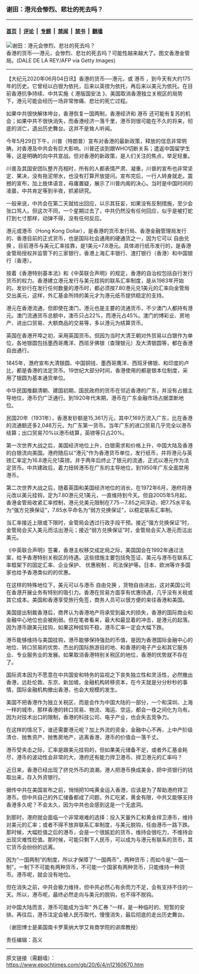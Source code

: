 ### 谢田：港元会惨烈、悲壮的死去吗？

---

#### [首页](../../../..?n12160670) &nbsp;|&nbsp; [评论](../../../../../epoch-comment?n12160670) &nbsp;|&nbsp; [专题](../../../../../epoch-special?n12160670) &nbsp;|&nbsp; [禁闻](../../../../../epoch-news?n12160670) &nbsp;|&nbsp; [禁书](../../../../../books?n12160670) &nbsp;|&nbsp; [翻墙](https://github.com/gfw-breaker/nogfw/blob/master/README.md?n12160670)


<div><img alt="谢田：港元会惨烈、悲壮的死去吗？" class="attachment-djy_600_400 size-djy_600_400 wp-post-image" src="https://i.epochtimes.com/assets/uploads/2020/06/9587fba285fdbcc175ee6fb09f95ce05-600x400.jpg"/>
<div class="caption">
 香港的货币──港元，会惨烈、悲壮的死去吗？可能性越来越大了。图文香港金管局。(DALE DE LA REY/AFP via Getty Images)
</div></div><hr/><div class="post_content" id="artbody" itemprop="articleBody">
 <!-- article content begin -->
 <p>
  【大纪元2020年06月04日讯】香港的货币──港元，或
  <ok href="https://www.epochtimes.com/gb/tag/%E6%B8%AF%E5%B8%81.html">
   港币
  </ok>
  ，到今天有大约175年的历史。它曾经以白银为依托，后来以英镑为依托，再后来以美元为依托。在目前香港抗争持续、中共实施《
  <ok href="https://www.epochtimes.com/gb/tag/%E6%B8%AF%E7%89%88%E5%9B%BD%E5%AE%89%E6%B3%95.html">
   港版国安法
  </ok>
  》、美国取消香港独立关税区的局势下，港元可能会经历一场非常惨痛、悲壮的死亡过程。
 </p>
 <p>
  如果中共很快解体垮台，香港恢复一国两制，香港经济和
  <ok href="https://www.epochtimes.com/gb/tag/%E6%B8%AF%E5%B8%81.html">
   港币
  </ok>
  还可能有复苏的机会；如果中共不很快消失，而香港经济一落千里，港币则很可能在不久的将来，彻底的消亡，退出历史舞台。这并不是耸人听闻。
 </p>
 <p>
  今年5月29日下午，川普（特朗普）宣布对香港的最新政策，释放的信息非常明确，对香港及中共会有巨大影响。川普还谈到跟WHO切断关系；遣返中国留学生等，这是明确的向中共宣战。但对香港的新政策，是人们关注的焦点，举足轻重。
 </p>
 <p>
  川普及其国安团队整齐亮相时，所有的人都表情严肃、凝重，川普的宣布也非常坚定、果决，没有拖泥带水，也没有打算开放提问。宣布完后，一行人转身就走。震撼的宣布，加上肢体语言，毋庸置疑，展示了川普内阁的决心。当时是中国时间的凌晨，中共肯定等到半夜，抓紧研究。
 </p>
 <p>
  一般来说，中共会在第二天就给出回应，以示其狂妄，如果没有反制措施，至少会张口骂人。但这次不同，一个星期过去了，中共仍然没有任何回应，似乎是被打蛇打到七寸那样，动弹不得，没有任何反应。
 </p>
 <p>
  港元或港币（Hong Kong Dollar），是香港的货币发行局、香港金融管理局发行的、香港目前的正式货币，也是国际社会通用的硬通货之一，因为它可以
  <ok href="https://www.epochtimes.com/gb/tag/%E8%87%AA%E7%94%B1%E5%85%91%E6%8D%A2.html">
   自由兑换
  </ok>
  。目前港币与美元汇率挂靠，是1美元=7.8港元。具体进行纸币发行的，是香港金管局授权并监管下的三家银行，香港上海汇丰银行、渣打银行（香港）和中国银行（香港）。
 </p>
 <p>
  按着《香港特别基本法》和《中英联合声明》的规定，香港的自治权包括自行发行货币的权力。香港建立港元发行与美元挂钩的联系汇率制度，是从1983年开始的。发钞行在发行任何数量的港币时，都必须按7.80港元兑1美元的汇率向金管局交出美元，这样，外汇基金所持的美元才为港元纸币提供稳定的支持。
 </p>
 <p>
  港元在香港流通，但即使在澳门，港元也是主要的流通货币，不少澳门人都持有港元。澳门流通货币总额中，澳币只占22%，而港元占45%。澳门的博彩业、房地产、进出口贸易、大额商品的交易等，多以港元为结算货币。
 </p>
 <p>
  英国在香港开埠之初，采用英国货币。但因为当时大清王朝对外贸易以白银作为单位，各地银圆包括墨西哥鹰洋、西班牙佛银（查理银元）及大清银圆等，都在香港自由通行。
 </p>
 <p>
  1845年，港府宣布大清银圆、中国铜钱、墨西哥鹰洋、西班牙佛银、和印度的卢比，都是香港的法定货币。19世纪大部分时间，香港使用的都是银本位制度，采用了银圆为基本通货单位。
 </p>
 <p>
  中华民国推翻清朝、建国初期，国民政府的货币在邻近香港的广东，并没有占据主导地位，港币仍广泛通行。到1920年代末期，港币在广东金融市场占据垄断地位。
 </p>
 <p>
  民国20年（1931年），香港发钞额是15,361万元，其中7,169万流入广东，比在香港的流通额还多2,048万元，为广东第一货币。当年广东的进口贸易几乎完全以港币结算；出口贸易70%以港币结算，英镑等只占20%。
 </p>
 <p>
  第一次世界大战之后，美国经济地位上升，白银需求和价格上升，中国大陆及香港的白银流向美国。港府随后以“港元”作为香港货币单位，发行纸币，并将港元与英镑汇率定为16.8港元兑1英镑。并于两年后终止了银元的流通，正式以港元作为法定货币。中共建政后，着力扭转港币在广东的主导地位，到1950年广东全面禁用港币。
 </p>
 <p>
  第二次世界大战之后，随着英国和美国经济地位的消长，在1972年6月，港府将港元改以美元挂钩，定为7.80港元兑1美元，一直维持到今天。但自2005年5月起，香港金管局收紧汇率控制，港元兑美元限制在7.75－7.85之间浮动，把7.75水平名为“强方兑换保证”，7.85水平命名为“弱方兑换保证”，以稳定联系汇率制。
 </p>
 <p>
  当汇率接近上限或下限时，金管局会透过行政手段干预。接近“强方兑换保证”时，金管局会买入美元而沽出港元；接近“弱方兑换保证”时，金管局会买入港元而沽出美元。
 </p>
 <p>
  《中英联合声明》签署，香港主权移交成定局之际，美国国会在1992年通过法案，给予香港特别关税区的待遇。这些措施主要包括免签证、美元与港币在联系汇率框架下的固定汇率、企业保护、
  <ok href="https://www.epochtimes.com/gb/tag/%E4%BC%98%E6%83%A0%E7%A8%8E%E5%88%B6.html">
   优惠税制
  </ok>
  、司法保护等。日本、欧洲等许多国家也给予香港类似的的优惠。
 </p>
 <p>
  在这样的特殊地位下，美元可以与港币
  <ok href="https://www.epochtimes.com/gb/tag/%E8%87%AA%E7%94%B1%E5%85%91%E6%8D%A2.html">
   自由兑换
  </ok>
  ，货物自由进出，这对美国公司在香港开展业务有特别的吸引力。香港在贸易方面享有优惠待遇，几乎没有关税或其它成本。美国和香港享受旅行免签，商务人员可以很方便的来往香港和美国。
 </p>
 <p>
  美国提出制裁香港后，商界认为香港地产将承受到最大的损失，香港的国际商业和金融中心地位也会被削弱。但在笔者看来，最大和最显着的冲击，是港元的起落。因为港币跟美元挂钩，如果这种挂钩不稳，港币汇率一定会大幅下跌。
 </p>
 <p>
  港币能够维持与美国挂钩，港币能够保持强劲的币值，是因为香港国际金融中心的地位、转口贸易的优势、杰出的国际旅游目的地、和香港的电子产业和其它服务业、专业服务业的发展。如果取消香港特别关税区的地位，香港的优势就不存在了。
 </p>
 <p>
  国际资本因为不愿意在中共国安和特务的监视之下丧失独立性和灵活性，必然撤出香港，远赴伦敦、东京、新加坡。金融机构转移资本，在今天就是分分秒秒的事情，国际金融机构撤出香港，也会大规模的发生。
 </p>
 <p>
  美国不把香港作为独立关税区，而是会作为中国大陆的一部分，一个和深圳、上海一样的城市，那样香港的转口贸易、物流、海运、空运，都会一夜之间化为乌有。因为对技术出口的限制，香港的科技公司、电子产业，也会失去竞争力。
 </p>
 <p>
  在这样的情况下，谁还需要港元呢？加上外流的资金，金融中心不再，上中产阶级清仓、抛售资产、抛售房地产，逃离香港，港币的价值会一落千丈。
 </p>
 <p>
  港币受夹击之际，汇率是跟美元挂钩的，但如果美元储备不足，或者外汇基金耗尽，港币的波动性会非常的大，港府还有能力捍卫港币、捍卫港元的汇率吗？
 </p>
 <p>
  近日来，香港已经出现了挤兑外币的浪潮。港人把港币换成美金，把中资银行的钱取出来，存入外资银行。
 </p>
 <p>
  据传中共在美国宣布之前，悄悄把10吨黄金运入香港，应该是为了帮助港府捍卫港币。但中共自己的外汇储备都成了问题，外汇吃紧，黄金有限，中共又能够支持香港多久呢？不会太久，因为中共也会感到这是一个无底洞。
 </p>
 <p>
  到那时，港府就会面临一个非常艰难的选择：投入天量外汇和黄金捍卫港币，维持对美元的汇率；或者不得不放弃联系汇率制度，与美元脱钩，任由港币一路下跌。那时候，大幅贬值之后的港币，会是一个很尴尬的货币，维持会很吃力，不维持会出现灾难性贬值。那时候，可能只剩下人民币，可以成为与港元有联系的货币，其它货币会纷纷的远离。
 </p>
 <p>
  因为“一国两制”的制度，所以才保障了“一国两币”，两种货币；而如今是“一国一制”，一制下不可能有两种货币，不可能一个国家有两种货币，只能维持一种货币。港币呢，就会没有地位。
 </p>
 <p>
  但在消失之前，中共会极力维持，但中共必然心有余而力不足，会有支持不住的一天。所以，港币呢，最终必然走向与美元的脱钩，也不得不脱钩。
 </p>
 <p>
  对中国大陆而言，港币可能成为当年“
  <ok href="https://www.epochtimes.com/gb/tag/%E5%A4%96%E6%B1%87%E5%88%B8.html">
   外汇券
  </ok>
  ”一样，是一种临时的、短暂的安排。再往后，港币注定会被人民币取代，慢慢消失，最后彻底的走出历史舞台。
 </p>
 <p>
  （谢田博士是美国南卡罗莱纳大学艾肯商学院的讲席教授）
 </p>
 <p>
  责任编辑：高义
 </p>
 <!-- article content end -->
 <div id="below_article_ad">
 </div>
</div>


---

原文链接（需翻墙）：https://www.epochtimes.com/gb/20/6/4/n12160670.htm